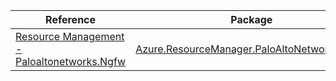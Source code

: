 | Reference | Package | Source |
|---|---|---|
|[Resource Management - Paloaltonetworks.Ngfw](resourcemanager.paloaltonetworks.ngfw-readme.md)|[Azure.ResourceManager.PaloAltoNetworks.Ngfw](https://www.nuget.org/packages/Azure.ResourceManager.PaloAltoNetworks.Ngfw)|[GitHub](https://github.com/Azure/azure-sdk-for-net/blob/main/sdk/paloaltonetworks/Azure.ResourceManager.PaloAltoNetworks.Ngfw)|
